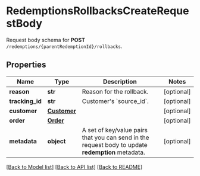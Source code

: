 # RedemptionsRollbacksCreateRequestBody

Request body schema for **POST** `/redemptions/{parentRedemptionId}/rollbacks`.

## Properties
Name | Type | Description | Notes
------------ | ------------- | ------------- | -------------
**reason** | **str** | Reason for the rollback. | [optional] 
**tracking_id** | **str** | Customer&#39;s &#x60;source_id&#x60;. | [optional] 
**customer** | [**Customer**](Customer.md) |  | [optional] 
**order** | [**Order**](Order.md) |  | [optional] 
**metadata** | **object** | A set of key/value pairs that you can send in the request body to update **redemption** metadata. | [optional] 

[[Back to Model list]](../README.md#documentation-for-models) [[Back to API list]](../README.md#documentation-for-api-endpoints) [[Back to README]](../README.md)


